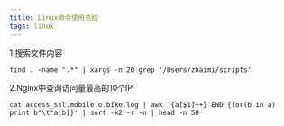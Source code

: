 ```yaml
---
title: Linux命令使用总结
tags: linux
---
```


1.搜索文件内容
```
find . -name ".*" | xargs -n 20 grep '/Users/zhaimi/scripts'
```
2.Nginx中查询访问量最高的10个IP
```
cat access_ssl.mobile.o.bike.log | awk '{a[$1]++} END {for(b in a) print b"\t"a[b]}' | sort -k2 -r -n | head -n 50
```